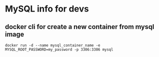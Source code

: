 # MySQL info for devs

## docker cli for create a new container from mysql image

```
docker run -d --name mysql_container_name -e MYSQL_ROOT_PASSWORD=my_password -p 3306:3306 mysql
```
